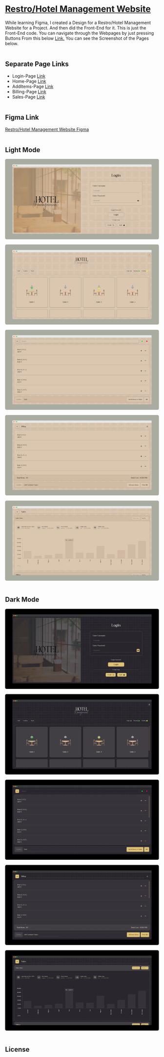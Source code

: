 # [Restro/Hotel Management Website](https://praashoo7.github.io/Photo-Gallery-React/)

While learning Figma, I created a Design for a Restro/Hotel Management Website for a Project. And then did the Front-End for it. This is just the Front-End code. You can navigate through the Webpages by just pressing Buttons From this below [Link.](https://praashoo7.github.io/Photo-Gallery-React/) You can see the Screenshot of the Pages below.<br><br>


## Separate Page Links
- Login-Page [Link](https://praashoo7.github.io/Photo-Gallery-React/)<br>
- Home-Page [Link](https://praashoo7.github.io/Photo-Gallery-React/)<br>
- AddItems-Page [Link](https://praashoo7.github.io/Photo-Gallery-React/)<br>
- Billing-Page [Link](https://praashoo7.github.io/Photo-Gallery-React/)<br>
- Sales-Page [Link](https://praashoo7.github.io/Photo-Gallery-React/)<br><br>

## Figma Link

[Restro/Hotel Management Website Figma](https://unsplash.com/)<br><br>


## Light Mode
![Readme Image](ReadMe-Images/Light_Mode/Login_Light.png)

![Readme Image](ReadMe-Images/Light_Mode/HomePage_Light.png)

![Readme Image](ReadMe-Images/Light_Mode/AddItemsPage_Light.png)

![Readme Image](ReadMe-Images/Light_Mode/Billing_Light.png)

![Readme Image](ReadMe-Images/Light_Mode/Sales_Light.png)<br><br>


## Dark Mode
![Readme Image](ReadMe-Images/Dark_Mode/Login_Dark.png)

![Readme Image](ReadMe-Images/Dark_Mode/HomePage_Dark.png)

![Readme Image](ReadMe-Images/Dark_Mode/AddItemsPage_Dark.png)

![Readme Image](ReadMe-Images/Dark_Mode/Billing_Dark.png)

![Readme Image](ReadMe-Images/Dark_Mode/Sales_Dark.png)<br><br>


## License


